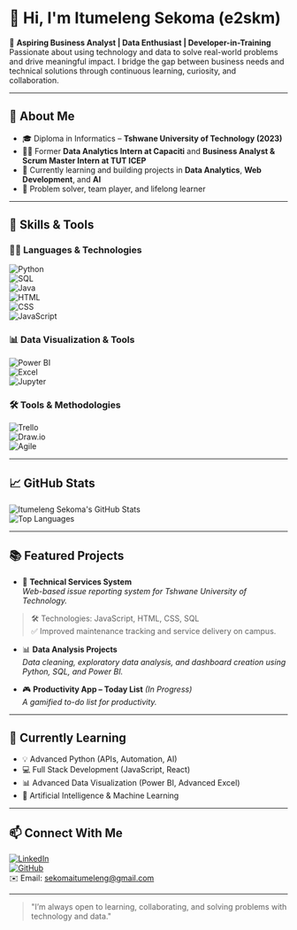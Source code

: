 # 👋 Hi, I'm Itumeleng Sekoma (e2skm)

🚀 **Aspiring Business Analyst | Data Enthusiast | Developer-in-Training**  
Passionate about using technology and data to solve real-world problems and drive meaningful impact. I bridge the gap between business needs and technical solutions through continuous learning, curiosity, and collaboration.

---

## 💼 About Me

- 🎓 Diploma in Informatics – **Tshwane University of Technology (2023)**
- 👨‍💻 Former **Data Analytics Intern at Capaciti** and **Business Analyst & Scrum Master Intern at TUT ICEP**
- 🔎 Currently learning and building projects in **Data Analytics**, **Web Development**, and **AI**
- 🎯 Problem solver, team player, and lifelong learner

---

## 🔧 Skills & Tools

### 👨‍💻 Languages & Technologies  
![Python](https://img.shields.io/badge/Python-3670A0?style=flat&logo=python&logoColor=white)  
![SQL](https://img.shields.io/badge/SQL-003B57?style=flat&logo=sqlite&logoColor=white)  
![Java](https://img.shields.io/badge/Java-ED8B00?style=flat&logo=java&logoColor=white)  
![HTML](https://img.shields.io/badge/HTML5-E34F26?style=flat&logo=html5&logoColor=white)  
![CSS](https://img.shields.io/badge/CSS3-1572B6?style=flat&logo=css3&logoColor=white)  
![JavaScript](https://img.shields.io/badge/JavaScript-F7DF1E?style=flat&logo=javascript&logoColor=black)  

### 📊 Data Visualization & Tools  
![Power BI](https://img.shields.io/badge/PowerBI-F2C811?style=flat&logo=powerbi&logoColor=black)  
![Excel](https://img.shields.io/badge/Excel-217346?style=flat&logo=microsoft-excel&logoColor=white)  
![Jupyter](https://img.shields.io/badge/Jupyter-F37626?style=flat&logo=jupyter&logoColor=white)  

### 🛠️ Tools & Methodologies  
![Trello](https://img.shields.io/badge/Trello-0052CC?style=flat&logo=trello&logoColor=white)  
![Draw.io](https://img.shields.io/badge/Draw.io-FF9900?style=flat&logo=diagramsdotnet&logoColor=white)  
![Agile](https://img.shields.io/badge/Agile-Scrum-0052CC?style=flat)  

---

## 📈 GitHub Stats

![Itumeleng Sekoma's GitHub Stats](https://github-readme-stats.vercel.app/api?username=e2skm&show_icons=true&theme=radical)  
![Top Languages](https://github-readme-stats.vercel.app/api/top-langs/?username=e2skm&layout=compact&theme=radical)

---

## 📚 Featured Projects

- 🚀 **Technical Services System**  
_Web-based issue reporting system for Tshwane University of Technology._  
> 🛠️ Technologies: JavaScript, HTML, CSS, SQL  
> ✅ Improved maintenance tracking and service delivery on campus.

- 📊 **Data Analysis Projects**  
_Data cleaning, exploratory data analysis, and dashboard creation using Python, SQL, and Power BI._  

- 🎮 **Productivity App – Today List** *(In Progress)*  
_A gamified to-do list for productivity._

---

## 🌱 Currently Learning

- 💡 Advanced Python (APIs, Automation, AI)
- 💻 Full Stack Development (JavaScript, React)
- 📊 Advanced Data Visualization (Power BI, Advanced Excel)
- 🧠 Artificial Intelligence & Machine Learning

---

## 📫 Connect With Me

[![LinkedIn](https://img.shields.io/badge/LinkedIn-0077B5?style=flat&logo=linkedin&logoColor=white)](https://www.linkedin.com/in/itumeleng-sekoma-633a1a243)  
[![GitHub](https://img.shields.io/badge/GitHub-100000?style=flat&logo=github&logoColor=white)](https://github.com/e2skm)  
✉️ Email: sekomaitumeleng@gmail.com

---

> "I’m always open to learning, collaborating, and solving problems with technology and data."

